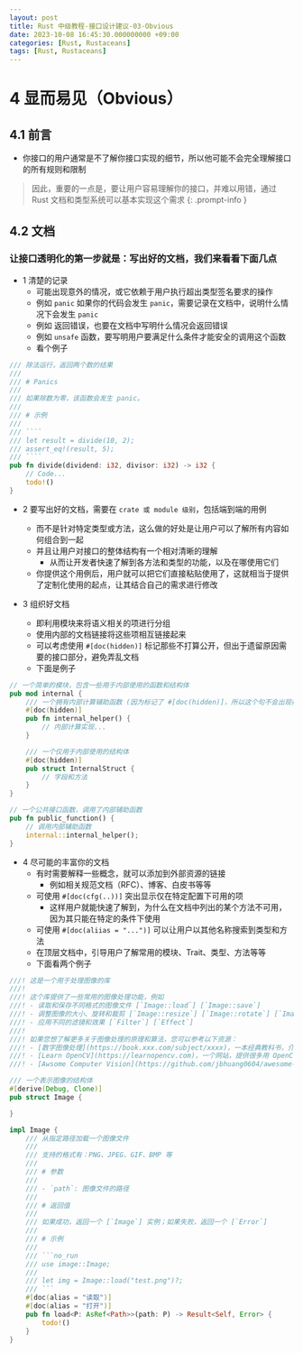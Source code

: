 ```yaml
---
layout: post
title: Rust 中级教程-接口设计建议-03-Obvious
date: 2023-10-08 16:45:30.000000000 +09:00
categories: [Rust, Rustaceans]
tags: [Rust, Rustaceans]
---
```



# 4 显而易见（Obvious）

## 4.1 前言

* 你接口的用户通常是不了解你接口实现的细节，所以他可能不会完全理解接口的所有规则和限制

> 因此，重要的一点是，要让用户容易理解你的接口，并难以用错，通过 Rust 文档和类型系统可以基本实现这个需求
{: .prompt-info }


## 4.2 文档

### 让接口透明化的第一步就是：写出好的文档，我们来看看下面几点

* 1 清楚的记录
  * 可能出现意外的情况，或它依赖于用户执行超出类型签名要求的操作
  * 例如 `panic` 如果你的代码会发生 `panic`，需要记录在文档中，说明什么情况下会发生 `panic`
  * 例如 返回错误，也要在文档中写明什么情况会返回错误
  * 例如 `unsafe` 函数，要写明用户要满足什么条件才能安全的调用这个函数
  * 看个例子
  

```rust
/// 除法运行，返回两个数的结果
/// 
/// # Panics
/// 
/// 如果除数为零，该函数会发生 panic。
/// 
/// # 示例
/// 
/// ````
/// let result = divide(10, 2);
/// assert_eq!(result, 5);
/// ````
pub fn divide(dividend: i32, divisor: i32) -> i32 {
    // Code...
    todo!()
}
```

* 2 要写出好的文档，需要在 `crate 或 module 级别`，包括端到端的用例
  * 而不是针对特定类型或方法，这么做的好处是让用户可以了解所有内容如何组合到一起
  * 并且让用户对接口的整体结构有一个相对清晰的理解
    * 从而让开发者快速了解到各方法和类型的功能，以及在哪使用它们
  * 你提供这个用例后，用户就可以把它们直接粘贴使用了，这就相当于提供了定制化使用的起点，让其结合自己的需求进行修改


* 3 组织好文档
  * 即利用模块来将语义相关的项进行分组
  * 使用内部的文档链接将这些项相互链接起来
  * 可以考虑使用 `#[doc(hidden)]` 标记那些不打算公开，但出于遗留原因需要的接口部分，避免弄乱文档
  * 下面是例子
  
  
```rust
// 一个简单的模块，包含一些用于内部使用的函数和结构体
pub mod internal {
    /// 一个拥有内部计算辅助函数 (因为标记了 #[doc(hidden)]，所以这个句不会出现在文档中)
    #[doc(hidden)]
    pub fn internal_helper() {
        // 内部计算实现...
    }

    /// 一个仅用于内部使用的结构体
    #[doc(hidden)]
    pub struct InternalStruct {
        // 字段和方法
    }
}

// 一个公共接口函数，调用了内部辅助函数
pub fn public_function() {
    // 调用内部辅助函数
    internal::internal_helper();
}
```

* 4 尽可能的丰富你的文档
  * 有时需要解释一些概念，就可以添加到外部资源的链接
    * 例如相关规范文档（RFC）、博客、白皮书等等
  * 可使用 `#[doc(cfg(..))]` 突出显示仅在特定配置下可用的项
    * 这样用户就能快速了解到，为什么在文档中列出的某个方法不可用，因为其只能在特定的条件下使用
  * 可使用 `#[doc(aliias = "...")]` 可以让用户以其他名称搜索到类型和方法
  * 在顶层文档中，引导用户了解常用的模块、Trait、类型、方法等等
  * 下面看两个例子

```rust
///! 这是一个用于处理图像的库
///!
///! 这个库提供了一些常用的图像处理功能，例如
///! - 读取和保存不同格式的图像文件 [`Image::load`] [`Image::save`]
///! - 调整图像的大小、旋转和裁剪 [`Image::resize`] [`Image::rotate`] [`Image::crop`]
///! - 应用不同的滤镜和效果 [`Filter`] [`Effect`]
///! 
///! 如果您想了解更多关于图像处理的原理和算法，您可以参考以下资源：
///! - [数字图像处理](https://book.xxx.com/subject/xxxx)，一本经典教科书，介绍图像处理的基本概念
///! - [Learn OpenCV](https://learnopencv.com)，一个网站，提供很多用 OpenCV 实现图像处理功能的教程和示例代码
///! - [Awsome Computer Vision](https://github.com/jbhuang0604/awesome-computer-vision)，一个仓库 

/// 一个表示图像的结构体
#[derive(Debug, Clone)]
pub struct Image {

}

impl Image {
    /// 从指定路径加载一个图像文件
    /// 
    /// 支持的格式有：PNG、JPEG、GIF、BMP 等
    /// 
    /// # 参数
    /// 
    /// - `path`: 图像文件的路径
    /// 
    /// # 返回值
    /// 
    /// 如果成功，返回一个 [`Image`] 实例；如果失败，返回一个 [`Error`]
    /// 
    /// # 示例
    /// 
    /// ```no_run
    /// use image::Image;
    /// 
    /// let img = Image::load("test.png")?;
    /// ```
    #[doc(alias = "读取")]
    #[doc(alias = "打开")]
    pub fn load<P: AsRef<Path>>(path: P) -> Result<Self, Error> {
        todo!()
    }
}
```
  
  
```rust



```
  

<!--![image](/assets/images/rust/web_server/teacher_aim.png)-->








